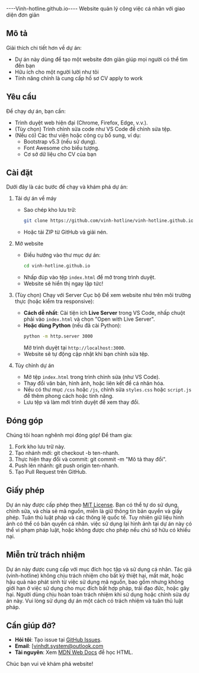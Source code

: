 ----Vinh-hotline.github.io----
Website quản lý công việc cá nhân với giao diện đơn giản

## Mô tả

Giải thích chi tiết hơn về dự án:
- Dự án này dùng để tạo một website đơn giản  giúp mọi người có thể tìm đến bạn 
- Hữu ích cho một người lười như tôi
- Tính năng chính là cung cấp hồ sơ CV apply to work

## Yêu cầu

Để chạy dự án, bạn cần:
- Trình duyệt web hiện đại (Chrome, Firefox, Edge, v.v.).
- (Tùy chọn) Trình chỉnh sửa code như VS Code để chỉnh sửa tệp.
- (Nếu có) Các thư viện hoặc công cụ bổ sung, ví dụ: 
  - Bootstrap v5.3 (nếu sử dụng).
  - Font Awesome cho biểu tượng.
  - Cơ sở dữ liệu cho CV của bạn
## Cài đặt
Dưới đây là các bước để chạy và khám phá dự án:

1. Tải dự án về máy
   - Sao chép kho lưu trữ:
     ```bash
     git clone https://github.com/vinh-hotline/vinh-hotline.github.io.git
     ```
   - Hoặc tải ZIP từ GitHub và giải nén.

2. Mở website
   - Điều hướng vào thư mục dự án:
     ```bash
     cd vinh-hotline.github.io
     ```
   - Nhấp đúp vào tệp `index.html` để mở trong trình duyệt.
   - Website sẽ hiển thị ngay lập tức!

3. (Tùy chọn) Chạy với Server Cục bộ
   Để xem website như trên môi trường thực (hoặc kiểm tra responsive):
   - **Cách dễ nhất**: Cài tiện ích **Live Server** trong VS Code, nhấp chuột phải vào `index.html` và chọn "Open with Live Server".
   - **Hoặc dùng Python** (nếu đã cài Python):
     ```bash
     python -m http.server 3000
     ```
     Mở trình duyệt tại `http://localhost:3000`.
   - Website sẽ tự động cập nhật khi bạn chỉnh sửa tệp.

4. Tùy chỉnh dự án
   - Mở tệp `index.html` trong trình chỉnh sửa (như VS Code).
   - Thay đổi văn bản, hình ảnh, hoặc liên kết để cá nhân hóa.
   - Nếu có thư mục `/css` hoặc `/js`, chỉnh sửa `styles.css` hoặc `script.js` để thêm phong cách hoặc tính năng.
   - Lưu tệp và làm mới trình duyệt để xem thay đổi.

## Đóng góp
   Chúng tôi hoan nghênh mọi đóng góp! 
   Để tham gia:
1. Fork kho lưu trữ này.
2. Tạo nhánh mới: git checkout -b ten-nhanh.
3. Thực hiện thay đổi và commit: git commit -m "Mô tả thay đổi".
4. Push lên nhánh: git push origin ten-nhanh.
5. Tạo Pull Request trên GitHub.

## Giấy phép
   Dự án này được cấp phép theo [MIT License](LICENSE). Bạn có thể tự do sử dụng, chỉnh sửa, và chia sẻ mã nguồn, miễn là giữ thông tin bản quyền và giấy phép. Tuân thủ luật pháp và các thông lệ quốc tế. Tuy nhiên giữ liệu hình ảnh có thể có bản quyền cá nhân. việc sử dụng lại hình ảnh tại dự án này có thể vi phạm pháp luật, hoặc không được cho phép nếu chú sở hữu có khiếu nại. 

## Miễn trừ trách nhiệm
   Dự án này được cung cấp với mục đích học tập và sử dụng cá nhân. Tác giả (vinh-hotline) không chịu trách nhiệm cho bất kỳ thiệt hại, mất mát, hoặc hậu quả nào phát sinh từ việc sử dụng mã nguồn, bao gồm nhưng không giới hạn ở việc sử dụng cho mục đích bất hợp pháp, trái đạo đức, hoặc gây hại. Người dùng chịu hoàn toàn trách nhiệm khi sử dụng hoặc chỉnh sửa dự án này. Vui lòng sử dụng dự án một cách có trách nhiệm và tuân thủ luật pháp.


## Cần giúp đỡ?

- **Hỏi tôi**: Tạo issue tại [GitHub Issues](https://github.com/vinh-hotline/vinh-hotline.github.io/issues).
- **Email**: [vinhdt.system@outlook.com
- **Tài nguyên**: Xem [MDN Web Docs](https://developer.mozilla.org/en-US/docs/Web/HTML) để học HTML.

Chúc bạn vui vẻ khám phá website!